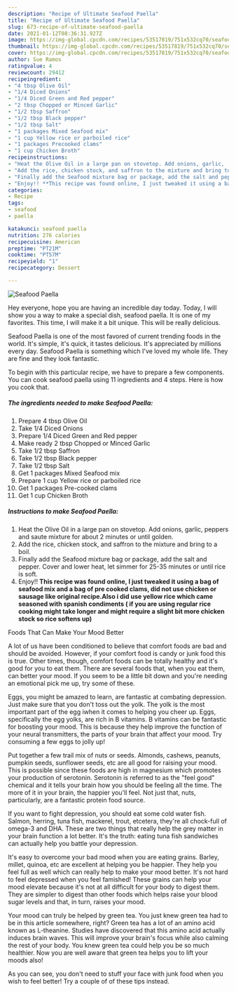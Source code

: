```yaml
---
description: "Recipe of Ultimate Seafood Paella"
title: "Recipe of Ultimate Seafood Paella"
slug: 673-recipe-of-ultimate-seafood-paella
date: 2021-01-12T08:36:31.927Z
image: https://img-global.cpcdn.com/recipes/53517819/751x532cq70/seafood-paella-recipe-main-photo.jpg
thumbnail: https://img-global.cpcdn.com/recipes/53517819/751x532cq70/seafood-paella-recipe-main-photo.jpg
cover: https://img-global.cpcdn.com/recipes/53517819/751x532cq70/seafood-paella-recipe-main-photo.jpg
author: Sue Ramos
ratingvalue: 4
reviewcount: 29412
recipeingredient:
- "4 tbsp Olive Oil"
- "1/4 Diced Onions"
- "1/4 Diced Green and Red pepper"
- "2 tbsp Chopped or Minced Garlic"
- "1/2 tbsp Saffron"
- "1/2 tbsp Black pepper"
- "1/2 tbsp Salt"
- "1 packages Mixed Seafood mix"
- "1 cup Yellow rice or parboiled rice"
- "1 packages Precooked clams"
- "1 cup Chicken Broth"
recipeinstructions:
- "Heat the Olive Oil in a large pan on stovetop. Add onions, garlic,  peppers and saute mixture for about 2 minutes or until golden."
- "Add the rice, chicken stock, and saffron to the mixture and bring to a boil."
- "Finally add the Seafood mixture bag or package, add the salt and pepper. Cover and lower heat, let simmer for 25-35 minutes or until rice is soft."
- "Enjoy!! **This recipe was found online, I just tweaked it using a bag of seafood mix and a bag of pre cooked clams, did not use chicken or sausage like original recipe.Also i did use yellow rice which came seasoned with spanish condiments ( if you are using regular rice cooking might take longer and might require a slight bit more chicken stock so rice softens up)**"
categories:
- Recipe
tags:
- seafood
- paella

katakunci: seafood paella 
nutrition: 276 calories
recipecuisine: American
preptime: "PT21M"
cooktime: "PT57M"
recipeyield: "1"
recipecategory: Dessert

---
```



![Seafood Paella](https://img-global.cpcdn.com/recipes/53517819/751x532cq70/seafood-paella-recipe-main-photo.jpg)

Hey everyone, hope you are having an incredible day today. Today, I will show you a way to make a special dish, seafood paella. It is one of my favorites. This time, I will make it a bit unique. This will be really delicious.



Seafood Paella is one of the most favored of current trending foods in the world. It's simple, it's quick, it tastes delicious. It's appreciated by millions every day. Seafood Paella is something which I've loved my whole life. They are fine and they look fantastic.


To begin with this particular recipe, we have to prepare a few components. You can cook seafood paella using 11 ingredients and 4 steps. Here is how you cook that.

<!--inarticleads1-->

##### The ingredients needed to make Seafood Paella:

1. Prepare 4 tbsp Olive Oil
1. Take 1/4 Diced Onions
1. Prepare 1/4 Diced Green and Red pepper
1. Make ready 2 tbsp Chopped or Minced Garlic
1. Take 1/2 tbsp Saffron
1. Take 1/2 tbsp Black pepper
1. Take 1/2 tbsp Salt
1. Get 1 packages Mixed Seafood mix
1. Prepare 1 cup Yellow rice or parboiled rice
1. Get 1 packages Pre-cooked clams
1. Get 1 cup Chicken Broth




<!--inarticleads2-->

##### Instructions to make Seafood Paella:

1. Heat the Olive Oil in a large pan on stovetop. Add onions, garlic,  peppers and saute mixture for about 2 minutes or until golden.
1. Add the rice, chicken stock, and saffron to the mixture and bring to a boil.
1. Finally add the Seafood mixture bag or package, add the salt and pepper. Cover and lower heat, let simmer for 25-35 minutes or until rice is soft.
1. Enjoy!! **This recipe was found online, I just tweaked it using a bag of seafood mix and a bag of pre cooked clams, did not use chicken or sausage like original recipe.Also i did use yellow rice which came seasoned with spanish condiments ( if you are using regular rice cooking might take longer and might require a slight bit more chicken stock so rice softens up)**




Foods That Can Make Your Mood Better


A lot of us have been conditioned to believe that comfort foods are bad and should be avoided. However, if your comfort food is candy or junk food this is true. Other times, though, comfort foods can be totally healthy and it's good for you to eat them. There are several foods that, when you eat them, can better your mood. If you seem to be a little bit down and you're needing an emotional pick me up, try some of these.

Eggs, you might be amazed to learn, are fantastic at combating depression. Just make sure that you don't toss out the yolk. The yolk is the most important part of the egg iwhen it comes to helping you cheer up. Eggs, specifically the egg yolks, are rich in B vitamins. B vitamins can be fantastic for boosting your mood. This is because they help improve the function of your neural transmitters, the parts of your brain that affect your mood. Try consuming a few eggs to jolly up!

Put together a few trail mix of nuts or seeds. Almonds, cashews, peanuts, pumpkin seeds, sunflower seeds, etc are all good for raising your mood. This is possible since these foods are high in magnesium which promotes your production of serotonin. Serotonin is referred to as the "feel good" chemical and it tells your brain how you should be feeling all the time. The more of it in your brain, the happier you'll feel. Not just that, nuts, particularly, are a fantastic protein food source.

If you want to fight depression, you should eat some cold water fish. Salmon, herring, tuna fish, mackerel, trout, etcetera, they're all chock-full of omega-3 and DHA. These are two things that really help the grey matter in your brain function a lot better. It's the truth: eating tuna fish sandwiches can actually help you battle your depression. 

It's easy to overcome your bad mood when you are eating grains. Barley, millet, quinoa, etc are excellent at helping you be happier. They help you feel full as well which can really help to make your mood better. It's not hard to feel depressed when you feel famished! These grains can help your mood elevate because it's not at all difficult for your body to digest them. They are simpler to digest than other foods which helps raise your blood sugar levels and that, in turn, raises your mood.

Your mood can truly be helped by green tea. You just knew green tea had to be in this article somewhere, right? Green tea has a lot of an amino acid known as L-theanine. Studies have discovered that this amino acid actually induces brain waves. This will improve your brain's focus while also calming the rest of your body. You knew green tea could help you be so much healthier. Now you are well aware that green tea helps you to lift your moods also!

As you can see, you don't need to stuff your face with junk food when you wish to feel better! Try  a  couple of  of  these  tips  instead.

